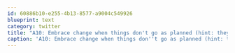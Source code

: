 ```yaml
---
id: 60886b10-e255-4b13-8577-a9004c549926
blueprint: text
category: twitter
title: "A10: Embrace change when things don't go as planned (hint: they usually don't) #TNI"
caption: 'A10: Embrace change when things don''t go as planned (hint: they usually don''t) <span class="hashtag hashtag_local">#<a href="http://tweettemp.darylchymko.ca/?tag=tni">TNI</a>'
---
```


